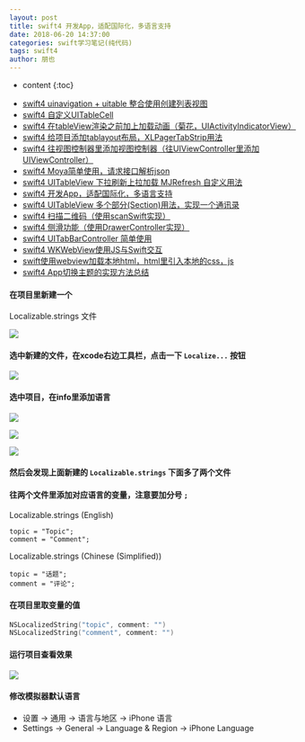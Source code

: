 ```yaml
---
layout: post
title: swift4 开发App，适配国际化，多语言支持
date: 2018-06-20 14:37:00
categories: swift学习笔记(纯代码)
tags: swift4
author: 朋也
---
```


* content
{:toc}

- [swift4 uinavigation + uitable 整合使用创建列表视图](https://blog.yiiu.co/2018/06/08/swift-uinavigation-uitable/)
- [swift4 自定义UITableCell](https://blog.yiiu.co/2018/06/09/swfit-uitableview-uitablecell/)
- [swift4 在tableView渲染之前加上加载动画（菊花，UIActivityIndicatorView）](https://blog.yiiu.co/2018/06/11/swift-tableview-activity-indicator/)
- [swift4 给项目添加tablayout布局，XLPagerTabStrip用法](https://blog.yiiu.co/2018/06/13/swift-tablayout-xlpagertabstrip/)
- [swift4 往视图控制器里添加视图控制器（往UIViewController里添加UIViewController）](https://blog.yiiu.co/2018/06/13/swift-adduiviewcontroller-to-uiviewcontroller/)
- [swift4 Moya简单使用，请求接口解析json](https://blog.yiiu.co/2018/06/14/swift-moya/)
- [swift4 UITableView 下拉刷新上拉加载 MJRefresh 自定义用法](https://blog.yiiu.co/2018/06/20/swift-pullrefresh-loadmore/)
- [swift4 开发App，适配国际化，多语言支持](https://blog.yiiu.co/2018/06/20/swift-localizable/)
- [swift4 UITableView 多个部分(Section)用法，实现一个通讯录](https://blog.yiiu.co/2018/06/26/swift-tableview-multipart-section/)
- [swift4 扫描二维码（使用scanSwift实现）](https://blog.yiiu.co/2018/06/27/swift-scan-qrcode/)
- [swift4 侧滑功能（使用DrawerController实现）](https://blog.yiiu.co/2018/06/29/swift-drawercontroller/)
- [swift4 UITabBarController 简单使用](https://blog.yiiu.co/2018/06/29/swift-tabbarcontroller/)
- [swift4 WKWebView使用JS与Swift交互](https://blog.yiiu.co/2018/07/05/swift-webview-javascript/)
- [swift使用webview加载本地html，html里引入本地的css，js](https://blog.yiiu.co/2018/10/31/swift-webview-load-css-js/)
- [swift4 App切换主题的实现方法总结](https://blog.yiiu.co/2018/11/09/swift-theme/)

#### 在项目里新建一个

Localizable.strings 文件

![](/assets/QQ20180620-144009@2x.png)




#### 选中新建的文件，在xcode右边工具栏，点击一下 `Localize...` 按钮

![](/assets/QQ20180620-144150@2x.png)

#### 选中项目，在info里添加语言

![](/assets/QQ20180620-144327@2x.png)

![](/assets/097848C4-8B93-4898-8323-5C68C51FF378.png)

![](/assets/QQ20180620-144441@2x.png)

#### 然后会发现上面新建的 `Localizable.strings` 下面多了两个文件

#### 往两个文件里添加对应语言的变量，注意要加分号 `;`

Localizable.strings (English)

```
topic = "Topic";
comment = "Comment";
```

Localizable.strings (Chinese (Simplified))

```
topic = "话题";
comment = "评论";
```

#### 在项目里取变量的值

```swift
NSLocalizedString("topic", comment: "")
NSLocalizedString("comment", comment: "")
```

#### 运行项目查看效果

![](/assets/QQ20180620-145008.png)

#### 修改模拟器默认语言

- 设置 -> 通用 -> 语言与地区 -> iPhone 语言
- Settings -> General -> Language & Region -> iPhone Language
